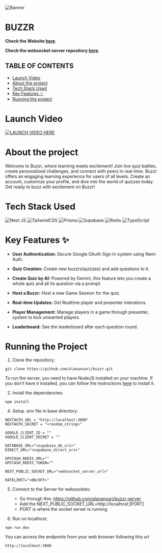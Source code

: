 ![Banner](https://socialify.git.ci/alanansari/buzzr/image?language=1&name=1&theme=Light)
# BUZZR

**Check the Website [here](https://buzzr-one.vercel.app/)**.

**Check the websocket server repository [here](https://github.com/alanansari/buzzr-server)**.

## TABLE OF CONTENTS

- [Launch Video](#Launch-Video)
- [About the project](#About-the-project)
- [Tech Stack Used](#Tech-Stack-Used)
- [Key Features ✨](#Key-Features-✨)
- [Running the project](#Running-the-Project)

# Launch Video

[![LAUNCH VIDEO HERE](https://img.youtube.com/vi/914g3rvEXOc/0.jpg)](https://www.youtube.com/watch?v=914g3rvEXOc)

# About the project

Welcome to Buzzr, where learning meets excitement! Join live quiz battles, create personalized challenges, and connect with peers in real-time. Buzzr offers an engaging learning experience for users of all levels. Create an account, customize your profile, and dive into the world of quizzes today. Get ready to buzz with excitement on Buzzr!

# Tech Stack Used

![Next JS](https://img.shields.io/badge/Next-black?style=for-the-badge&logo=next.js&logoColor=white) ![TailwindCSS](https://img.shields.io/badge/tailwindcss-%2338B2AC.svg?style=for-the-badge&logo=tailwind-css&logoColor=white) ![Prisma](https://img.shields.io/badge/Prisma-3982CE?style=for-the-badge&logo=Prisma&logoColor=white) ![Supabase](https://img.shields.io/badge/Supabase-3ECF8E?style=for-the-badge&logo=supabase&logoColor=white) ![Redis](https://img.shields.io/badge/redis-%23DD0031.svg?style=for-the-badge&logo=redis&logoColor=white) ![TypeScript](https://img.shields.io/badge/typescript-%23007ACC.svg?style=for-the-badge&logo=typescript&logoColor=white)

# Key Features ✨

- **User Authentication:** Secure Google OAuth Sign In system using Next-Auth.

- **Quiz Creation:** Create new buzzrs(quizzes) and add questions to it.

- **Create Quiz by AI:** Powered by Gemini, this feature lets you create a whole quiz and all its question via a prompt.

- **Host a Buzzr:** Host a new Game Session for the quiz.

- **Real-time Updates:** Get Realtime player and presenter interations.

- **Player Management:** Manage players in a game through presenter, system to kick unwanted players.

- **Leaderboard:** See the leaderboard after each question round.

# Running the Project

1. Clone the repository:

```CMD
git clone https://github.com/alanansari/buzzr.git
```
To run the server, you need to have NodeJS installed on your machine. If you don't have it installed, you can follow the instructions [here](https://nodejs.org/en//) to install it.



2. Install the dependencies: 

```CMD
npm install
```


4. Setup .env file in base directory:

```
NEXTAUTH_URL = "http://localhost:3000"
NEXTAUTH_SECRET = "<random_string>"

GOOGLE_CLIENT_ID = ""
GOOGLE_CLIENT_SECRET = ""

DATABASE_URL="<supabase_db_uri>"
DIRECT_URL="<supabase_direct_uri>"

UPSTASH_REDIS_URL=""
UPSTASH_REDIS_TOKEN=""

NEXT_PUBLIC_SOCKET_URL="<websocket_server_url>"

RATELIMIT="<ON/OFF>"
```

5. Connect to the Server for websockets:
    - Go through this: https://github.com/alanansari/buzzr-server
    - Add the NEXT_PUBLIC_SOCKET_URL=http://localhost:[PORT] 
    - PORT is where the socket server is running 


6. Run on localhost:

```CMD
npm run dev
```


You can access the endpoints from your web browser following this url
```url
http://localhost:3000
```
